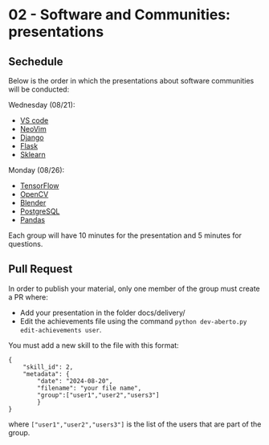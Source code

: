 # 02 - Software and Communities: presentations

## Sechedule

Below is the order in which the presentations about software communities will be conducted:

Wednesday (08/21):

* [VS code](../../delivery/VS%20Code.pdf)
* [NeoVim](../../delivery/neovim.pdf)
* [Django](../../delivery/django-slides.pdf)
* [Flask](../../delivery/flask-presentation.pdf)
* [Sklearn](../../delivery/scikit-learn.pdf)

Monday (08/26):

* [TensorFlow](../../delivery/TensorFlow.pdf)
* [OpenCV](../../delivery/OpenCV-Pesquisa.pdf)
* [Blender](../../delivery/Blender.pdf)
* [PostgreSQL](../../delivery/Postgresql.pdf)
* [Pandas]()

Each group will have 10 minutes for the presentation and 5 minutes for questions.

## Pull Request 

In order to publish your material, only one member of the group must create a PR where:

* Add your presentation in the folder docs/delivery/
* Edit the achievements file using the command `python dev-aberto.py edit-achievements user`.

You must add a new skill to the file with this format:

```
{
    "skill_id": 2, 
    "metadata": {
        "date": "2024-08-20", 
        "filename": "your file name", 
        "group":["user1","user2","users3"]
        }
}
```

where `["user1","user2","users3"]` is the list of the users that are part of the group.
